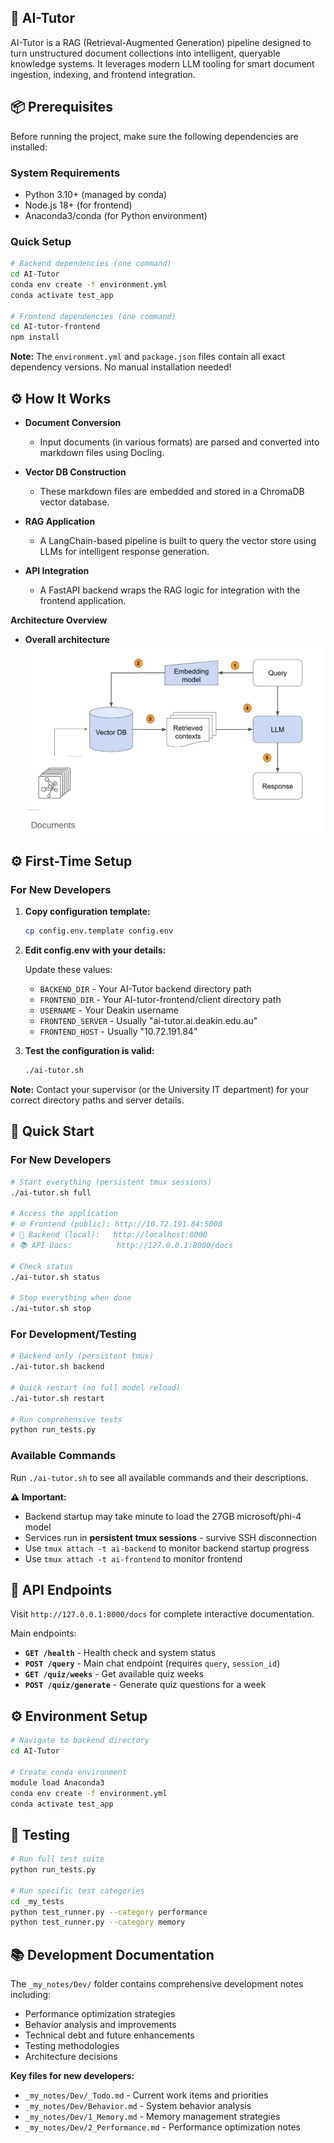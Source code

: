 ## 🧠 AI-Tutor
AI-Tutor is a RAG (Retrieval-Augmented Generation) pipeline designed to turn unstructured document collections into intelligent, queryable knowledge systems. It leverages modern LLM tooling for smart document ingestion, indexing, and frontend integration.

## 📦 Prerequisites
Before running the project, make sure the following dependencies are installed:

### System Requirements
- Python 3.10+ (managed by conda)
- Node.js 18+ (for frontend)
- Anaconda3/conda (for Python environment)

### Quick Setup
```bash
# Backend dependencies (one command)
cd AI-Tutor
conda env create -f environment.yml
conda activate test_app

# Frontend dependencies (one command)  
cd AI-tutor-frontend
npm install
```

**Note:** The `environment.yml` and `package.json` files contain all exact dependency versions. No manual installation needed!

## ⚙️ How It Works
* **Document Conversion**
    - Input documents (in various formats) are parsed and converted into markdown files using Docling.

* **Vector DB Construction**
    - These markdown files are embedded and stored in a ChromaDB vector database.

* **RAG Application**
    - A LangChain-based pipeline is built to query the vector store using LLMs for intelligent response generation.

* **API Integration**
    - A FastAPI backend wraps the RAG logic for integration with the frontend application.

**Architecture Overview**
* **Overall architecture** 
![alt text](AI-Tutor/rag_pipline.png)

## ⚙️ First-Time Setup

### For New Developers

1. **Copy configuration template:**
   ```bash
   cp config.env.template config.env
   ```

2. **Edit config.env with your details:**
   
   Update these values:
   - `BACKEND_DIR` - Your AI-Tutor backend directory path
   - `FRONTEND_DIR` - Your AI-tutor-frontend/client directory path  
   - `USERNAME` - Your Deakin username
   - `FRONTEND_SERVER` - Usually "ai-tutor.ai.deakin.edu.au"
   - `FRONTEND_HOST` - Usually "10.72.191.84"

3. **Test the configuration is valid:**
   ```bash
   ./ai-tutor.sh
   ```

**Note:** Contact your supervisor (or the University IT department) for your correct directory paths and server details.

## 🚀 Quick Start

### For New Developers
```bash
# Start everything (persistent tmux sessions)
./ai-tutor.sh full

# Access the application
# 🌐 Frontend (public): http://10.72.191.84:5000
# 🔧 Backend (local):   http://localhost:8000  
# 📚 API Docs:          http://127.0.0.1:8000/docs

# Check status
./ai-tutor.sh status

# Stop everything when done
./ai-tutor.sh stop
```

### For Development/Testing
```bash
# Backend only (persistent tmux)
./ai-tutor.sh backend

# Quick restart (no full model reload)
./ai-tutor.sh restart

# Run comprehensive tests
python run_tests.py
```

### Available Commands
Run `./ai-tutor.sh` to see all available commands and their descriptions.

**⚠️ Important:** 
- Backend startup may take minute to load the 27GB microsoft/phi-4 model
- Services run in **persistent tmux sessions** - survive SSH disconnection
- Use `tmux attach -t ai-backend` to monitor backend startup progress
- Use `tmux attach -t ai-frontend` to monitor frontend

## 🔧 API Endpoints

Visit `http://127.0.0.1:8000/docs` for complete interactive documentation.

Main endpoints:
- **`GET /health`** - Health check and system status  
- **`POST /query`** - Main chat endpoint (requires `query`, `session_id`)
- **`GET /quiz/weeks`** - Get available quiz weeks
- **`POST /quiz/generate`** - Generate quiz questions for a week

## ⚙️ Environment Setup

```bash
# Navigate to backend directory
cd AI-Tutor

# Create conda environment
module load Anaconda3
conda env create -f environment.yml
conda activate test_app
```

## 🧪 Testing

```bash
# Run full test suite
python run_tests.py

# Run specific test categories
cd _my_tests
python test_runner.py --category performance
python test_runner.py --category memory
```

## 📚 Development Documentation

The `_my_notes/Dev/` folder contains comprehensive development notes including:
- Performance optimization strategies
- Behavior analysis and improvements
- Technical debt and future enhancements
- Testing methodologies
- Architecture decisions

**Key files for new developers:**
- `_my_notes/Dev/_Todo.md` - Current work items and priorities
- `_my_notes/Dev/Behavior.md` - System behavior analysis
- `_my_notes/Dev/1_Memory.md` - Memory management strategies
- `_my_notes/Dev/2_Performance.md` - Performance optimization notes
